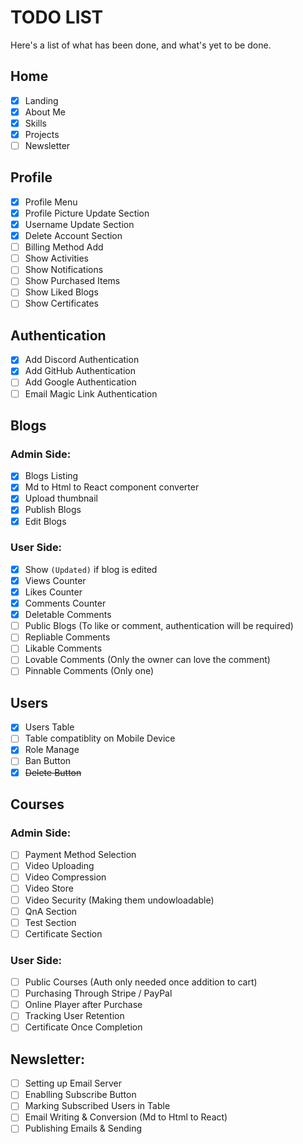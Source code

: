 # **TODO LIST**

Here's a list of what has been done, and what's yet to be done.

## Home

-   [x] Landing
-   [x] About Me
-   [x] Skills
-   [x] Projects
-   [ ] Newsletter

## Profile

-   [x] Profile Menu
-   [x] Profile Picture Update Section
-   [x] Username Update Section
-   [x] Delete Account Section
-   [ ] Billing Method Add
-   [ ] Show Activities
-   [ ] Show Notifications
-   [ ] Show Purchased Items
-   [ ] Show Liked Blogs
-   [ ] Show Certificates

## Authentication

-   [x] Add Discord Authentication
-   [x] Add GitHub Authentication
-   [ ] Add Google Authentication
-   [ ] Email Magic Link Authentication

## Blogs

### Admin Side:

-   [x] Blogs Listing
-   [x] Md to Html to React component converter
-   [x] Upload thumbnail
-   [x] Publish Blogs
-   [x] Edit Blogs

### User Side:

-   [x] Show `(Updated)` if blog is edited
-   [x] Views Counter
-   [x] Likes Counter
-   [x] Comments Counter
-   [x] Deletable Comments
-   [ ] Public Blogs (To like or comment, authentication will be required)
-   [ ] Repliable Comments
-   [ ] Likable Comments
-   [ ] Lovable Comments (Only the owner can love the comment)
-   [ ] Pinnable Comments (Only one)

## Users

-   [x] Users Table
-   [ ] Table compatiblity on Mobile Device
-   [x] Role Manage
-   [ ] Ban Button
-   [x] ~~Delete Button~~

## Courses

### Admin Side:

-   [ ] Payment Method Selection
-   [ ] Video Uploading
-   [ ] Video Compression
-   [ ] Video Store
-   [ ] Video Security (Making them undowloadable)
-   [ ] QnA Section
-   [ ] Test Section
-   [ ] Certificate Section

### User Side:

-   [ ] Public Courses (Auth only needed once addition to cart)
-   [ ] Purchasing Through Stripe / PayPal
-   [ ] Online Player after Purchase
-   [ ] Tracking User Retention
-   [ ] Certificate Once Completion

## Newsletter:

-   [ ] Setting up Email Server
-   [ ] Enablling Subscribe Button
-   [ ] Marking Subscribed Users in Table
-   [ ] Email Writing & Conversion (Md to Html to React)
-   [ ] Publishing Emails & Sending
